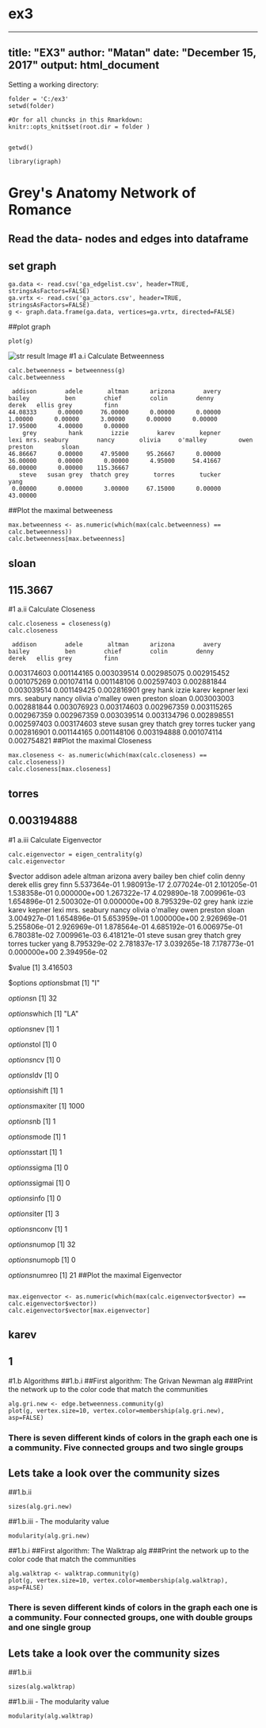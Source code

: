 # ex3
---
title: "EX3"
author: "Matan"
date: "December 15, 2017"
output: html_document
---


Setting a working directory:

```{r setup}
folder = 'C:/ex3'
setwd(folder)

#Or for all chuncks in this Rmarkdown:
knitr::opts_knit$set(root.dir = folder )


```

```{r}
getwd()
```
```{r}
library(igraph)
```



# Grey's Anatomy Network of Romance
## Read the data- nodes and edges into dataframe
## set graph
```{r}
ga.data <- read.csv('ga_edgelist.csv', header=TRUE, stringsAsFactors=FALSE)
ga.vrtx <- read.csv('ga_actors.csv', header=TRUE, stringsAsFactors=FALSE)
g <- graph.data.frame(ga.data, vertices=ga.vrtx, directed=FALSE)

```
##plot graph
```{r}
plot(g)
```
![str result Image](https://github.com/matan-yes/ex3/blob/master/images/1-graph.JPG)
#1 a.i Calculate Betweenness
```{r}
calc.betweenness = betweenness(g)
calc.betweenness
```
     addison        adele       altman      arizona        avery       bailey          ben        chief        colin        denny        derek   ellis grey         finn 
    44.08333      0.00000     76.00000      0.00000      0.00000      1.00000      0.00000      3.00000      0.00000      0.00000     17.95000      4.00000      0.00000 
        grey         hank        izzie        karev       kepner         lexi mrs. seabury        nancy       olivia     o'malley         owen      preston        sloan 
    46.86667      0.00000     47.95000     95.26667      0.00000     36.00000      0.00000      0.00000      4.95000     54.41667     60.00000      0.00000    115.36667 
       steve   susan grey  thatch grey       torres       tucker         yang 
     0.00000      0.00000      3.00000     67.15000      0.00000     43.00000 
##Plot the maximal betweeness
```{r}
max.betweenness <- as.numeric(which(max(calc.betweenness) == calc.betweenness))
calc.betweenness[max.betweenness]
```
  ##   sloan 
  ## 115.3667

#1 a.ii Calculate Closeness
```{r}
calc.closeness = closeness(g)
calc.closeness
```

     addison        adele       altman      arizona        avery       bailey          ben        chief        colin        denny        derek   ellis grey         finn 
 0.003174603  0.001144165  0.003039514  0.002985075  0.002915452  0.001075269  0.001074114  0.001148106  0.002597403  0.002881844  0.003039514  0.001149425  0.002816901 
        grey         hank        izzie        karev       kepner         lexi mrs. seabury        nancy       olivia     o'malley         owen      preston        sloan 
 0.003003003  0.002881844  0.003076923  0.003174603  0.002967359  0.003115265  0.002967359  0.002967359  0.003039514  0.003134796  0.002898551  0.002597403  0.003174603 
       steve   susan grey  thatch grey       torres       tucker         yang 
 0.002816901  0.001144165  0.001148106  0.003194888  0.001074114  0.002754821 
##Plot the maximal Closeness
```{r}
max.closeness <- as.numeric(which(max(calc.closeness) == calc.closeness))
calc.closeness[max.closeness]
```
##     torres 
## 0.003194888 
#1 a.iii Calculate Eigenvector
```{r}
calc.eigenvector = eigen_centrality(g)
calc.eigenvector
```
$vector
     addison        adele       altman      arizona        avery       bailey          ben        chief        colin        denny        derek   ellis grey         finn 
5.537364e-01 1.980913e-17 2.077024e-01 2.101205e-01 1.538358e-01 0.000000e+00 1.267322e-17 4.029890e-18 7.009961e-03 1.654896e-01 2.500302e-01 0.000000e+00 8.795329e-02 
        grey         hank        izzie        karev       kepner         lexi mrs. seabury        nancy       olivia     o'malley         owen      preston        sloan 
3.004927e-01 1.654896e-01 5.653959e-01 1.000000e+00 2.926969e-01 5.255806e-01 2.926969e-01 1.878564e-01 4.685192e-01 6.006975e-01 6.780381e-02 7.009961e-03 6.418121e-01 
       steve   susan grey  thatch grey       torres       tucker         yang 
8.795329e-02 2.781837e-17 3.039265e-18 7.178773e-01 0.000000e+00 2.394956e-02 

$value
[1] 3.416503

$options
$options$bmat
[1] "I"

$options$n
[1] 32

$options$which
[1] "LA"

$options$nev
[1] 1

$options$tol
[1] 0

$options$ncv
[1] 0

$options$ldv
[1] 0

$options$ishift
[1] 1

$options$maxiter
[1] 1000

$options$nb
[1] 1

$options$mode
[1] 1

$options$start
[1] 1

$options$sigma
[1] 0

$options$sigmai
[1] 0

$options$info
[1] 0

$options$iter
[1] 3

$options$nconv
[1] 1

$options$numop
[1] 32

$options$numopb
[1] 0

$options$numreo
[1] 21
##Plot the maximal Eigenvector
```{r}

max.eigenvector <- as.numeric(which(max(calc.eigenvector$vector) == calc.eigenvector$vector))
calc.eigenvector$vector[max.eigenvector]
```
## karev 
##    1 
#1.b  Algorithms
##1.b.i
##First algorithm: The Grivan Newman alg
###Print the network up to the color code that match the communities
```{r}
alg.gri.new <- edge.betweenness.community(g)
plot(g, vertex.size=10, vertex.color=membership(alg.gri.new), asp=FALSE)
```
### There is seven different kinds of colors in the graph each one is a community. Five connected groups and two single groups
## Lets take a look over the community sizes
##1.b.ii
```{r}
sizes(alg.gri.new)
```
##1.b.iii - The modularity value
```{r}
modularity(alg.gri.new)
```

##1.b.i
##First algorithm: The Walktrap alg
###Print the network up to the color code that match the communities
```{r}
alg.walktrap <- walktrap.community(g)
plot(g, vertex.size=10, vertex.color=membership(alg.walktrap), asp=FALSE)
```
### There is seven different kinds of colors in the graph each one is a community. Four connected groups, one with double groups and one single group
## Lets take a look over the community sizes
##1.b.ii
```{r}
sizes(alg.walktrap)
```
##1.b.iii - The modularity value
```{r}
modularity(alg.walktrap)
```
